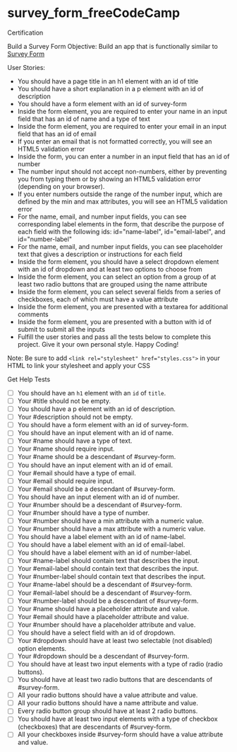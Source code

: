 # survey_form_freeCodeCamp

Certification

Build a Survey Form
Objective: Build an app that is functionally similar to [Survey Form](https://survey-form.freecodecamp.rocks)

User Stories:

- You should have a page title in an h1 element with an id of title
- You should have a short explanation in a p element with an id of description
- You should have a form element with an id of survey-form
- Inside the form element, you are required to enter your name in an input field that has an id of name and a type of text
- Inside the form element, you are required to enter your email in an input field that has an id of email
- If you enter an email that is not formatted correctly, you will see an HTML5 validation error
- Inside the form, you can enter a number in an input field that has an id of number
- The number input should not accept non-numbers, either by preventing you from typing them or by showing an HTML5 validation error (depending on your browser).
- If you enter numbers outside the range of the number input, which are defined by the min and max attributes, you will see an HTML5 validation error
- For the name, email, and number input fields, you can see corresponding label elements in the form, that describe the purpose of each field with the following ids: id="name-label", id="email-label", and id="number-label"
- For the name, email, and number input fields, you can see placeholder text that gives a description or instructions for each field
- Inside the form element, you should have a select dropdown element with an id of dropdown and at least two options to choose from
- Inside the form element, you can select an option from a group of at least two radio buttons that are grouped using the name attribute
- Inside the form element, you can select several fields from a series of checkboxes, each of which must have a value attribute
- Inside the form element, you are presented with a textarea for additional comments
- Inside the form element, you are presented with a button with id of submit to submit all the inputs
- Fulfill the user stories and pass all the tests below to complete this project. Give it your own personal style. Happy Coding!

Note: Be sure to add `<link rel="stylesheet" href="styles.css">` in your HTML to link your stylesheet and apply your CSS

Get Help
Tests
- [ ] You should have an `h1` element with an `id` of `title`.
- [ ] Your #title should not be empty.
- [ ] You should have a p element with an id of description.
- [ ] Your #description should not be empty.
- [ ] You should have a form element with an id of survey-form.
- [ ] You should have an input element with an id of name.
- [ ] Your #name should have a type of text.
- [ ] Your #name should require input.
- [ ] Your #name should be a descendant of #survey-form.
- [ ] You should have an input element with an id of email.
- [ ] Your #email should have a type of email.
- [ ] Your #email should require input.
- [ ] Your #email should be a descendant of #survey-form.
- [ ] You should have an input element with an id of number.
- [ ] Your #number should be a descendant of #survey-form.
- [ ] Your #number should have a type of number.
- [ ] Your #number should have a min attribute with a numeric value.
- [ ] Your #number should have a max attribute with a numeric value.
- [ ] You should have a label element with an id of name-label.
- [ ] You should have a label element with an id of email-label.
- [ ] You should have a label element with an id of number-label.
- [ ] Your #name-label should contain text that describes the input.
- [ ] Your #email-label should contain text that describes the input.
- [ ] Your #number-label should contain text that describes the input.
- [ ] Your #name-label should be a descendant of #survey-form.
- [ ] Your #email-label should be a descendant of #survey-form.
- [ ] Your #number-label should be a descendant of #survey-form.
- [ ] Your #name should have a placeholder attribute and value.
- [ ] Your #email should have a placeholder attribute and value.
- [ ] Your #number should have a placeholder attribute and value.
- [ ] You should have a select field with an id of dropdown.
- [ ] Your #dropdown should have at least two selectable (not disabled) option elements.
- [ ] Your #dropdown should be a descendant of #survey-form.
- [ ] You should have at least two input elements with a type of radio (radio buttons).
- [ ] You should have at least two radio buttons that are descendants of #survey-form.
- [ ] All your radio buttons should have a value attribute and value.
- [ ] All your radio buttons should have a name attribute and value.
- [ ] Every radio button group should have at least 2 radio buttons.
- [ ] You should have at least two input elements with a type of checkbox (checkboxes) that are descendants of #survey-form.
- [ ] All your checkboxes inside #survey-form should have a value attribute and value.

